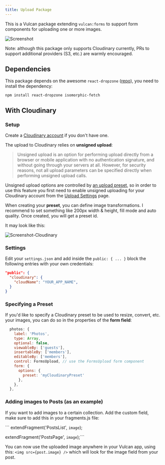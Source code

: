 ```yaml
---
title: Upload Package
---
```


This is a Vulcan package extending `vulcan:forms` to support form components for uploading one or more images. 

![Screenshot](https://res.cloudinary.com/xavcz/image/upload/v1471534203/Capture_d_e%CC%81cran_2016-08-17_14.22.14_ehwv0d.png)

Note: although this package only supports Cloudinary currently, PRs to support additional providers (S3, etc.) are warmly encouraged. 

## Dependencies

This package depends on the awesome `react-dropzone` ([repo](https://github.com/okonet/react-dropzone)), you need to install the dependency:
```
npm install react-dropzone isomorphic-fetch
```

## With Cloudinary 

### Setup

Create a [Cloudinary account](https://cloudinary.com) if you don't have one.

The upload to Cloudinary relies on **unsigned upload**:

> Unsigned upload is an option for performing upload directly from a browser or mobile application with no authentication signature, and without going through your servers at all. However, for security reasons, not all upload parameters can be specified directly when performing unsigned upload calls.

Unsigned upload options are controlled by [an upload preset](http://cloudinary.com/documentation/upload_images#upload_presets), so in order to use this feature you first need to enable unsigned uploading for your Cloudinary account from the [Upload Settings](https://cloudinary.com/console/settings/upload) page.

When creating your **preset**, you can define image transformations. I recommend to set something like 200px width & height, fill mode and auto quality. Once created, you will get a preset id.

It may look like this:

![Screenshot-Cloudinary](https://res.cloudinary.com/xavcz/image/upload/v1471534183/Capture_d_e%CC%81cran_2016-08-18_17.07.52_tr9uoh.png)

### Settings

Edit your `settings.json` and add inside the `public: { ... }` block the following entries with your own credentials:

```json
"public": {
  "cloudinary": {
    "cloudName": "YOUR_APP_NAME",
  }
}
```

### Specifying a Preset

If you'd like to specify a Cloudinary preset to be used to resize, convert, etc. your images, you can do so in the properties of the **form field**:

```js
  photos: {
    label: 'Photos',
    type: Array,
    optional: false,
    viewableBy: ['guests'],
    insertableBy: ['members'],
    editableBy: ['members'],
    control: FormsUpload, // use the FormsUpload form component
    form: {
      options: {
        preset: 'myCloudinaryPreset'
      },
    },
  },
```

### Adding images to Posts (as an example)
If you want to add images to a certain collection. Add the custom field, make sure to add this in your fragments.js file:

``` extendFragment('PostsList', `
    image
  `);

 extendFragment('PostsPage', `
    image
  `);```

 You can now use the uploaded image anywhere in your Vulcan app, using this:
```<img src={post.image} />```
which will look for the image field from your post.
